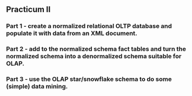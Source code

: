 ## Practicum II

### Part 1 - create a normalized relational OLTP database and populate it with data from an XML document. 
### Part 2 - add to the normalized schema fact tables and turn the normalized schema into a denormalized schema suitable for OLAP. 
### Part 3 - use the OLAP star/snowflake schema to do some (simple) data mining.
